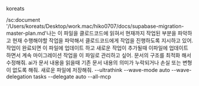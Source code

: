 koreats

/sc:document '/Users/koreats/Desktop/work.mac/hiko0707/docs/supabase-migration-master-plan.md'나는 이 파일을 클로드코드에 읽혀서 현재까지 작업된 부분을 파악하고 현재 수행해야할 작업을 파악해서 클로드코드에게 작업을 진행하도록 지시하고 있어. 작업이 완료되면 이 파일에 업데이트 하고 새로운 작업이 추가될때  이파일에 업데이트 하면서 계속 마이그레이션 작업을 이 파일로 관리하고 싶어. 문서의 구조를 최적화 해서 수정해줘. ai가 문서 내용을 읽을때 기존 문서 내용의 의미가 누락되거나 손실 또는 변형이 없도록 해줘. 새로운 파일에 저장해줘. --ultrathink --wave-mode auto --wave-delegation tasks --delegate auto  --all-mcp
